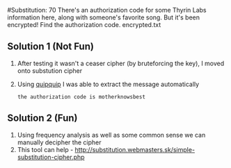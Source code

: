 #Substitution: 70
There's an authorization code for some Thyrin Labs information here, along with someone's favorite song. But it's been encrypted! Find the authorization code.
encrypted.txt

## Solution 1 (Not Fun)
1. After testing it wasn't a ceaser cipher (by bruteforcing the key), I moved onto substution cipher
2. Using [quipquip](http://quipqiup.com/index.php) I was able to extract the message automatically

   ```
   the authorization code is motherknowsbest
   ```

## Solution 2 (Fun)
1. Using frequency analysis as well as some common sense we can manually decipher the cipher
2. This tool can help - http://substitution.webmasters.sk/simple-substitution-cipher.php
